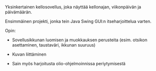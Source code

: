 Yksinkertainen kellosovellus, joka näyttää kellonajan, viikonpäivän ja päivämäärän.

Ensimmäinen projekti, jonka tein Java Swing GUI:n itseharjoittelua varten.

Opin:

- Sovellusikkunan luomisen ja muokkauksen perusteita (esim. otsikon asettaminen, taustaväri, ikkunan suuruus)

- Kuvan liittäminen

- Sain myös harjoitusta olio-ohjelmoinnissa periytymisestä
